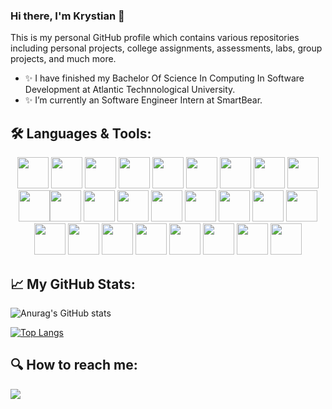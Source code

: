 ### Hi there, I'm Krystian 👋

This is my personal GitHub profile which contains various repositories including personal projects, college assignments, assessments, labs, group projects, and much more.  

- ✨ I have finished my Bachelor Of Science In Computing In Software Development at Atlantic Technnological University.
- ✨ I’m currently an Software Engineer Intern at SmartBear.

## 🛠 Languages & Tools:

<p align="center"><img src="https://cdn.jsdelivr.net/gh/devicons/devicon/icons/angularjs/angularjs-original.svg" width="50" height="50"/> <img src="https://cdn.jsdelivr.net/gh/devicons/devicon/icons/apachekafka/apachekafka-original.svg" width="50" height="50"/> <img src="https://cdn.jsdelivr.net/gh/devicons/devicon/icons/azure/azure-original.svg" width="50" height="50"/> <img src="https://cdn.jsdelivr.net/gh/devicons/devicon/icons/bootstrap/bootstrap-plain.svg" width="50" height="50"/> <img src="https://cdn.jsdelivr.net/gh/devicons/devicon/icons/docker/docker-original.svg" width="50" height="50"/> <img src="https://cdn.jsdelivr.net/gh/devicons/devicon/icons/java/java-original-wordmark.svg" width="50" height="50"/> <img src="https://cdn.jsdelivr.net/gh/devicons/devicon/icons/javascript/javascript-original.svg" width="50" height="50"/> <img src="https://cdn.jsdelivr.net/gh/devicons/devicon/icons/jupyter/jupyter-original-wordmark.svg" width="50" height="50"/> <img src="https://cdn.jsdelivr.net/gh/devicons/devicon/icons/mongodb/mongodb-plain-wordmark.svg" width="50" height="50"/><img src="https://cdn.jsdelivr.net/gh/devicons/devicon/icons/python/python-original.svg" width="50" height="50"/><img src="https://www.vectorlogo.zone/logos/opencv/opencv-icon.svg" width="50" height="50"/> <img src="https://cdn.jsdelivr.net/gh/devicons/devicon/icons/mysql/mysql-original-wordmark.svg" width="50" height="50"/> <img src="https://cdn.jsdelivr.net/gh/devicons/devicon/icons/nodejs/nodejs-original-wordmark.svg" width="50" height="50"/> <img src="https://cdn.jsdelivr.net/gh/devicons/devicon/icons/numpy/numpy-original.svg" width="50" height="50"/> <img src="https://cdn.jsdelivr.net/gh/devicons/devicon/icons/php/php-original.svg" width="50" height="50"/> <img src="https://cdn.jsdelivr.net/gh/devicons/devicon/icons/react/react-original-wordmark.svg" width="50" height="50"/> <img src="https://cdn.jsdelivr.net/gh/devicons/devicon/icons/redux/redux-original.svg" width="50" height="50"/> <img src="https://cdn.jsdelivr.net/gh/devicons/devicon/icons/salesforce/salesforce-original.svg" width="50" height="50"/> <img src="https://cdn.jsdelivr.net/gh/devicons/devicon/icons/spring/spring-original-wordmark.svg" width="50" height="50"/> <img src="https://cdn.jsdelivr.net/gh/devicons/devicon/icons/typescript/typescript-original.svg" width="50" height="50"/> <img src="https://cdn.jsdelivr.net/gh/devicons/devicon/icons/ubuntu/ubuntu-plain-wordmark.svg" width="50" height="50"/> <img src="https://cdn.jsdelivr.net/gh/devicons/devicon/icons/visualstudio/visualstudio-plain.svg" width="50" height="50"/> <img src="https://cdn.jsdelivr.net/gh/devicons/devicon/icons/vscode/vscode-original.svg" width="50" height="50"/> <img src="https://cdn.jsdelivr.net/gh/devicons/devicon/icons/debian/debian-plain-wordmark.svg" width="50" height="50"/> <img src="https://cdn.jsdelivr.net/gh/devicons/devicon/icons/linux/linux-original.svg" width="50" height="50"/> <img src="https://cdn.jsdelivr.net/gh/devicons/devicon/icons/jquery/jquery-plain-wordmark.svg" width="50" height="50"/></p>

## 📈 My GitHub Stats:

![Anurag's GitHub stats](https://github-readme-stats.vercel.app/api?username=krystianopryszek99&theme=dark&show_icons=true)

[![Top Langs](https://github-readme-stats.vercel.app/api/top-langs/?username=krystianopryszek99&layout=compact&show_icons=true&hide=css,shaderlab,hlsl,html,typescript&theme=dark)](https://github.com/krystianopryszek99/github-readme-stats)



## 🔍 How to reach me:

<a target="_blank" href="https://www.linkedin.com/in/krystianopryszek/"><img src="https://img.shields.io/badge/-LinkedIn-0077B5?style=for-the-badge&logo=Linkedin&logoColor=white"></img></a>


<!--
**krystianopryszek99/krystianopryszek99** is a ✨ _special_ ✨ repository because its `README.md` (this file) appears on your GitHub profile.

visitors and followers
![](https://visitor-badge.laobi.icu/badge?page_id=krystianopryszek99.krystianopryszek99)
[![Github](https://img.shields.io/github/followers/krystianopryszek99?label=Followers&logo=Github)](https://github.com/krystianopryszek99)

Here are some ideas to get you started:

- 🔭 I’m currently working on ...
- 🌱 I’m currently learning ...
- 👯 I’m looking to collaborate on ...
- 🤔 I’m looking for help with ...
- 💬 Ask me about ...
- 📫 How to reach me: ...
- 😄 Pronouns: ...
- ⚡ Fun fact: ...
-->
